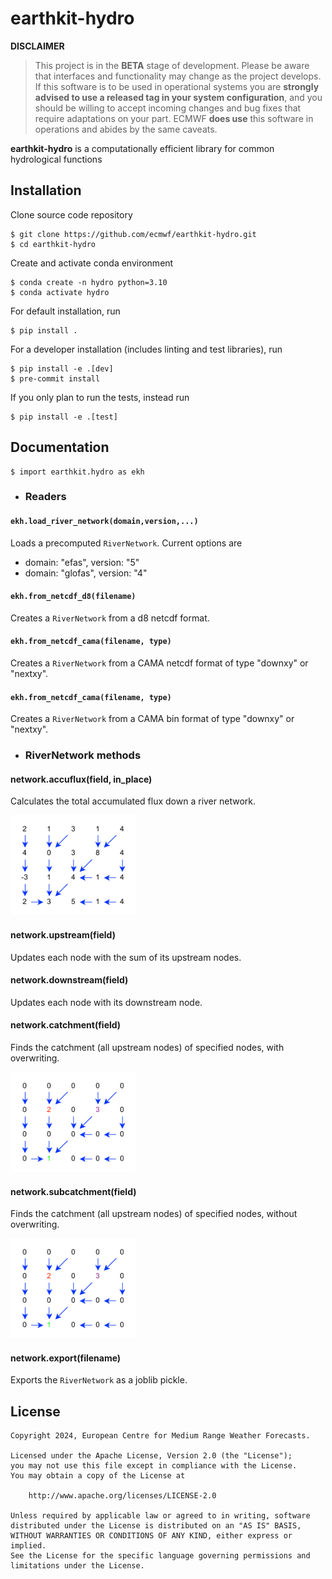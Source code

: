 # earthkit-hydro

**DISCLAIMER**

> This project is in the **BETA** stage of development. Please be aware that interfaces and functionality may change as the project develops. If this software is to be used in operational systems you are **strongly advised to use a released tag in your system configuration**, and you should be willing to accept incoming changes and bug fixes that require adaptations on your part. ECMWF **does use** this software in operations and abides by the same caveats.

**earthkit-hydro** is a computationally efficient library for common hydrological functions

## Installation
Clone source code repository

    $ git clone https://github.com/ecmwf/earthkit-hydro.git
    $ cd earthkit-hydro

Create and activate conda environment

    $ conda create -n hydro python=3.10
    $ conda activate hydro

For default installation, run

    $ pip install .

For a developer installation (includes linting and test libraries), run

    $ pip install -e .[dev]
    $ pre-commit install

If you only plan to run the tests, instead run

    $ pip install -e .[test]

## Documentation

    $ import earthkit.hydro as ekh

- ### Readers

#### ``` ekh.load_river_network(domain,version,...) ```
Loads a precomputed `RiverNetwork`. Current options are
- domain: "efas", version: "5"
- domain: "glofas", version: "4"

#### ``` ekh.from_netcdf_d8(filename) ```
Creates a `RiverNetwork` from a d8 netcdf format.

#### ``` ekh.from_netcdf_cama(filename, type) ```
Creates a `RiverNetwork` from a CAMA netcdf format of type "downxy" or "nextxy".

#### ``` ekh.from_netcdf_cama(filename, type) ```
Creates a `RiverNetwork` from a CAMA bin format of type "downxy" or "nextxy".

- ### RiverNetwork methods

#### network.accuflux(field, in_place)
Calculates the total accumulated flux down a river network.

<img src="docs/accuflux.gif" width="200px" height="160px" />

#### network.upstream(field)
Updates each node with the sum of its upstream nodes.

#### network.downstream(field)
Updates each node with its downstream node.

#### network.catchment(field)
Finds the catchment (all upstream nodes) of specified nodes, with overwriting.

<img src="docs/catchment.gif" width="200px" height="160px" />

#### network.subcatchment(field)
Finds the catchment (all upstream nodes) of specified nodes, without overwriting.

<img src="docs/subcatchment.gif" width="200px" height="160px" />

#### network.export(filename)
Exports the `RiverNetwork` as a joblib pickle.

## License

```
Copyright 2024, European Centre for Medium Range Weather Forecasts.

Licensed under the Apache License, Version 2.0 (the "License");
you may not use this file except in compliance with the License.
You may obtain a copy of the License at

    http://www.apache.org/licenses/LICENSE-2.0

Unless required by applicable law or agreed to in writing, software
distributed under the License is distributed on an "AS IS" BASIS,
WITHOUT WARRANTIES OR CONDITIONS OF ANY KIND, either express or implied.
See the License for the specific language governing permissions and
limitations under the License.
```
